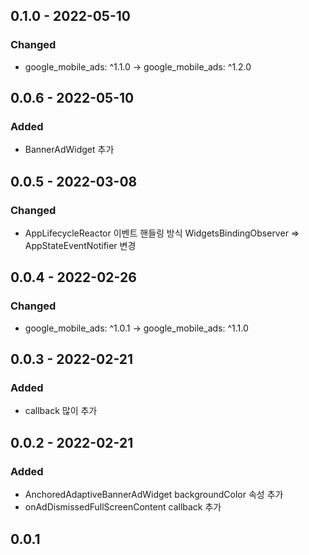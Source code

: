 

## 0.1.0 - 2022-05-10
### Changed
- google_mobile_ads: ^1.1.0 -> google_mobile_ads: ^1.2.0

## 0.0.6 - 2022-05-10
### Added
- BannerAdWidget 추가

## 0.0.5 - 2022-03-08
### Changed
- AppLifecycleReactor 이벤트 핸들링 방식 
  WidgetsBindingObserver => AppStateEventNotifier 변경

## 0.0.4 - 2022-02-26
### Changed
- google_mobile_ads: ^1.0.1 -> google_mobile_ads: ^1.1.0

## 0.0.3 - 2022-02-21
### Added
- callback 많이 추가

## 0.0.2 - 2022-02-21
### Added
- AnchoredAdaptiveBannerAdWidget backgroundColor 속성 추가
- onAdDismissedFullScreenContent callback 추가

## 0.0.1
